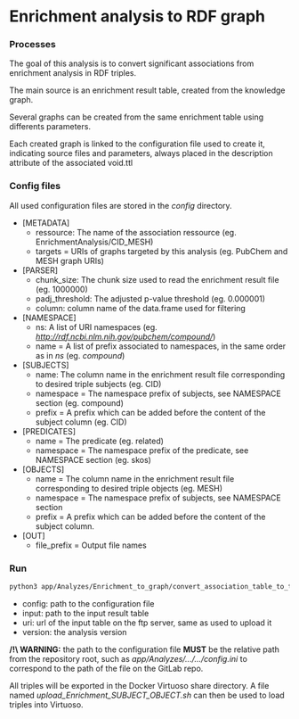 # Enrichment analysis to RDF graph

### Processes

The goal of this analysis is to convert significant associations from enrichment analysis in RDF triples.

The main source is an enrichment result table, created from the knowledge graph.

Several graphs can be created from the same enrichment table using differents parameters.

Each created graph is linked to the configuration file used to create it, indicating source files and parameters, always placed in the description attribute of the associated void.ttl

### Config files

All used configuration files are stored in the *config* directory.

- [METADATA]
  - ressource: The name of the association ressource (eg. EnrichmentAnalysis/CID_MESH) 
  - targets = URIs of graphs targeted by this analysis (eg. PubChem and MESH graph URIs)
- [PARSER] 
  - chunk_size: The chunk size used to read the enrichment result file (eg. 1000000)
  - padj_threshold: The adjusted p-value threshold (eg. 0.000001)
  - column: column name of the data.frame used for filtering
- [NAMESPACE]
  - ns: A list of URI namespaces (eg. *http://rdf.ncbi.nlm.nih.gov/pubchem/compound/*)
  - name = A list of prefix associated to namespaces, in the same order as in *ns* (eg. *compound*)
- [SUBJECTS]
  - name: The column name in the enrichment result file corresponding to desired triple subjects (eg. CID)
  - namespace = The namespace prefix of subjects, see NAMESPACE section (eg. compound)
  - prefix = A prefix which can be added before the content of the subject column (eg. CID)
- [PREDICATES]
  - name = The predicate (eg. related)
  - namespace = The namespace prefix of the predicate, see NAMESPACE section (eg. skos)
- [OBJECTS]
  - name = The column name in the enrichment result file corresponding to desired triple objects (eg. MESH)
  - namespace = The namespace prefix of subjects, see NAMESPACE section
  - prefix = A prefix which can be added before the content of the subject column.
- [OUT]
  - file_prefix = Output file names

### Run

```bash
python3 app/Analyzes/Enrichment_to_graph/convert_association_table_to_triples.py --config="path/to/config.ini" --input="path/to/input" --uri="ftp://path/to/input" --version="version" --out="path/to/out"
```
- config: path to the configuration file
- input: path to the input result table
- uri: url of the input table on the ftp server, same as used to upload it 
- version: the analysis version

**/!\ WARNING:** the path to the configuration file **MUST** be the relative path from the repository root, such as *app/Analyzes/.../.../config.ini* to correspond to the path of the file on the GitLab repo.

All triples will be exported in the Docker Virtuoso share directory. A file named *upload_Enrichment_SUBJECT_OBJECT.sh* can then be used to load triples into Virtuoso.